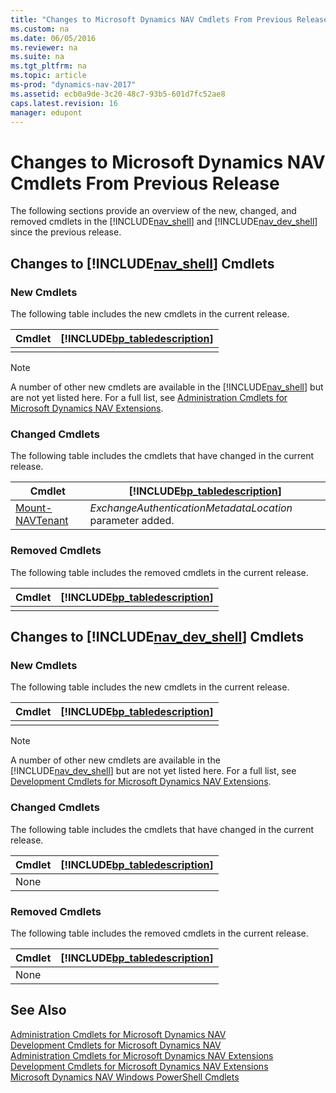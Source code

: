 ```yaml
---
title: "Changes to Microsoft Dynamics NAV Cmdlets From Previous Release"
ms.custom: na
ms.date: 06/05/2016
ms.reviewer: na
ms.suite: na
ms.tgt_pltfrm: na
ms.topic: article
ms-prod: "dynamics-nav-2017"
ms.assetid: ecb0a9de-3c20-48c7-93b5-601d7fc52ae8
caps.latest.revision: 16
manager: edupont
---
```

# Changes to Microsoft Dynamics NAV Cmdlets From Previous Release
The following sections provide an overview of the new, changed, and removed cmdlets in the [!INCLUDE[nav_shell](includes/nav_shell_md.md)] and [!INCLUDE[nav_dev_shell](includes/nav_dev_shell_md.md)] since the previous release.  
  
## Changes to [!INCLUDE[nav_shell](includes/nav_shell_md.md)] Cmdlets  
  
### New Cmdlets  
 The following table includes the new cmdlets in the current release.  
  
|Cmdlet|[!INCLUDE[bp_tabledescription](includes/bp_tabledescription_md.md)]|  
|------------|---------------------------------------|  
|||  
  
> [!NOTE]  
>  A number of other new cmdlets are available in the [!INCLUDE[nav_shell](includes/nav_shell_md.md)] but are not yet listed here. For a full list, see [Administration Cmdlets for Microsoft Dynamics NAV Extensions](http://go.microsoft.com/fwlink/?LinkID=626874).  
  
### Changed Cmdlets  
 The following table includes the cmdlets that have changed in the current release.  
  
|Cmdlet|[!INCLUDE[bp_tabledescription](includes/bp_tabledescription_md.md)]|  
|------------|---------------------------------------|  
|[Mount-NAVTenant](http://go.microsoft.com/fwlink/?LinkID=401372)|*ExchangeAuthenticationMetadataLocation* parameter added.|  
  
### Removed Cmdlets  
 The following table includes the removed cmdlets in the current release.  
  
|Cmdlet|[!INCLUDE[bp_tabledescription](includes/bp_tabledescription_md.md)]|  
|------------|---------------------------------------|  
|||  
  
## Changes to [!INCLUDE[nav_dev_shell](includes/nav_dev_shell_md.md)] Cmdlets  
  
### New Cmdlets  
 The following table includes the new cmdlets in the current release.  
  
|Cmdlet|[!INCLUDE[bp_tabledescription](includes/bp_tabledescription_md.md)]|  
|------------|---------------------------------------|  
|||  
  
> [!NOTE]  
>  A number of other new cmdlets are available in the [!INCLUDE[nav_dev_shell](includes/nav_dev_shell_md.md)] but are not yet listed here. For a full list, see [Development Cmdlets for Microsoft Dynamics NAV Extensions](http://go.microsoft.com/fwlink/?LinkId=626875).  
  
### Changed Cmdlets  
 The following table includes the cmdlets that have changed in the current release.  
  
|Cmdlet|[!INCLUDE[bp_tabledescription](includes/bp_tabledescription_md.md)]|  
|------------|---------------------------------------|  
|None||  
  
### Removed Cmdlets  
 The following table includes the removed cmdlets in the current release.  
  
|Cmdlet|[!INCLUDE[bp_tabledescription](includes/bp_tabledescription_md.md)]|  
|------------|---------------------------------------|  
|None||  
  
## See Also  
 [Administration Cmdlets for Microsoft Dynamics NAV](http://go.microsoft.com/fwlink/?LinkID=296818)   
 [Development Cmdlets for Microsoft Dynamics NAV](http://go.microsoft.com/fwlink/?LinkId=397980)   
 [Administration Cmdlets for Microsoft Dynamics NAV Extensions](http://go.microsoft.com/fwlink/?LinkID=626874)   
 [Development Cmdlets for Microsoft Dynamics NAV Extensions](http://go.microsoft.com/fwlink/?LinkId=626875)   
 [Microsoft Dynamics NAV Windows PowerShell Cmdlets](Microsoft-Dynamics-NAV-Windows-PowerShell-Cmdlets.md)